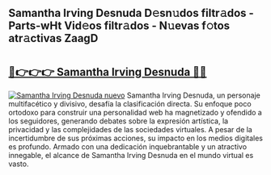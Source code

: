 ## Samantha Irving Desnuda D𝚎sn𝚞dos filtr𝚊dos - Parts-wHt Vid𝚎os filtr𝚊dos - N𝚞evas f𝚘tos atr𝚊ctivas ZaagD

# <h2><a href="http://mb21fp2.tromn.icu/?c=Samantha+Irving+Desnuda">🔗👉👉👉 Samantha Irving Desnuda 🔗🔗</a></h2>

[![Samantha Irving Desnuda nuevo](https://i.imgur.com/pEAQMta.gif)](http://mb21fp2.tromn.icu/?c=Samantha+Irving+Desnuda)
Samantha Irving Desnuda, un personaje multifacético y divisivo, desafía la clasificación directa. Su enfoque poco ortodoxo para construir una personalidad web ha magnetizado y ofendido a los seguidores, generando debates sobre la expresión artística, la privacidad y las complejidades de las sociedades virtuales. A pesar de la incertidumbre de sus próximas acciones, su impacto en los medios digitales es profundo. Armado con una dedicación inquebrantable y un atractivo innegable, el alcance de Samantha Irving Desnuda en el mundo virtual es vasto.
